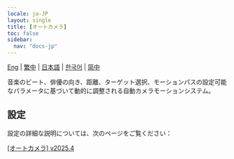 ```yaml
---
locale: ja-JP
layout: single
title: [オートカメラ]
toc: false
sidebar:
  nav: "docs-jp"
---
```

[Eng](/dancexr/features/auto_cam.md) | [繁中](/tw/dancexr/features/auto_cam.md) | [日本語](/jp/dancexr/features/auto_cam.md) | [한국어](/kr/dancexr/features/auto_cam.md) | [简中](/zh/dancexr/features/auto_cam.md)

音楽のビート、俳優の向き、距離、ターゲット選択、モーションパスの設定可能なパラメータに基づいて動的に調整される自動カメラモーションシステム。

## 設定

設定の詳細な説明については、次のページをご覧ください：

[[オートカメラ] v2025.4](/dancexr/menu/2025.4/motion/auto_cam)